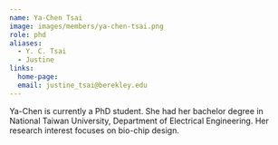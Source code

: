 ```yaml
---
name: Ya-Chen Tsai
image: images/members/ya-chen-tsai.png
role: phd
aliases:
  - Y. C. Tsai
  - Justine
links:
  home-page: 
  email: justine_tsai@berekley.edu
---
```


Ya-Chen is currently a PhD student. She had her bachelor degree in National Taiwan University, Department of Electrical Engineering. Her research interest focuses on bio-chip design.
